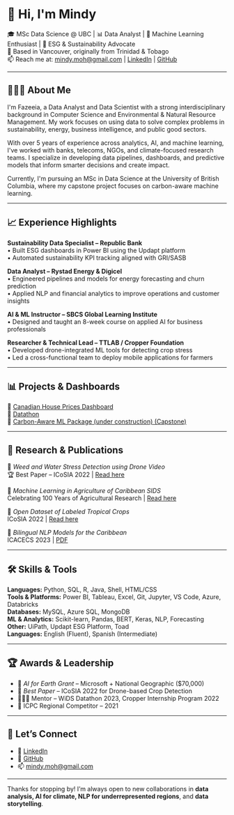 # 👋 Hi, I'm Mindy 

🎓 MSc Data Science @ UBC | 📊 Data Analyst | 🤖 Machine Learning Enthusiast | 🌱 ESG & Sustainability Advocate  
📍 Based in Vancouver, originally from Trinidad & Tobago  
📫 Reach me at: mindy.moh@gmail.com | [LinkedIn](https://www.linkedin.com/in/fazeeia-mohammed) | [GitHub](https://github.com/mindy001)

---

## 👩🏽‍💻 About Me

I'm Fazeeia, a Data Analyst and Data Scientist with a strong interdisciplinary background in Computer Science and Environmental & Natural Resource Management. My work focuses on using data to solve complex problems in sustainability, energy, business intelligence, and public good sectors.

With over 5 years of experience across analytics, AI, and machine learning, I've worked with banks, telecoms, NGOs, and climate-focused research teams. I specialize in developing data pipelines, dashboards, and predictive models that inform smarter decisions and create impact.

Currently, I'm pursuing an MSc in Data Science at the University of British Columbia, where my capstone project focuses on carbon-aware machine learning.

---

## 📈 Experience Highlights

**Sustainability Data Specialist – Republic Bank**  
• Built ESG dashboards in Power BI using the Updapt platform  
• Automated sustainability KPI tracking aligned with GRI/SASB  

**Data Analyst – Rystad Energy & Digicel**  
• Engineered pipelines and models for energy forecasting and churn prediction  
• Applied NLP and financial analytics to improve operations and customer insights  

**AI & ML Instructor – SBCS Global Learning Institute**  
• Designed and taught an 8-week course on applied AI for business professionals  

**Researcher & Technical Lead – TTLAB / Cropper Foundation**  
• Developed drone-integrated ML tools for detecting crop stress  
• Led a cross-functional team to deploy mobile applications for farmers  

---

## 📊 Projects & Dashboards

📌 [Canadian House Prices Dashboard](https://canadian-house-prices.onrender.com/)  
📌 [Datathon](https://github.com/mindy001/NIH-Chest-XRay-Classifier)  
📌 [Carbon-Aware ML Package (under construction) (Capstone)](https://github.com/mindy001/carbon-aware-ml)

---

## 🧪 Research & Publications

📄 *Weed and Water Stress Detection using Drone Video*  
🏆 Best Paper – ICoSIA 2022 | [Read here](https://www.atlantis-press.com/proceedings/icosia-22)

📄 *Machine Learning in Agriculture of Caribbean SIDS*  
Celebrating 100 Years of Agricultural Research | [Read here](https://online.pubhtml5.com/vilk/tcus/#p=1)

📄 *Open Dataset of Labeled Tropical Crops*  
ICoSIA 2022 | [Read here](https://www.atlantis-press.com/proceedings/icosia-22)

📄 *Bilingual NLP Models for the Caribbean*  
ICACECS 2023 | [PDF](https://lab.tt/wp-content/uploads/2023/12/Bilingual_Dialect-Classification-using_NLP.pdf)

---

## 🛠️ Skills & Tools

**Languages:** Python, SQL, R, Java, Shell, HTML/CSS  
**Tools & Platforms:** Power BI, Tableau, Excel, Git, Jupyter, VS Code, Azure, Databricks  
**Databases:** MySQL, Azure SQL, MongoDB  
**ML & Analytics:** Scikit-learn, Pandas, BERT, Keras, NLP, Forecasting  
**Other:** UiPath, Updapt ESG Platform, Toad  
**Languages:** English (Fluent), Spanish (Intermediate)

---

## 🏆 Awards & Leadership

- 🧠 *AI for Earth Grant* – Microsoft + National Geographic ($70,000)  
- 🏅 *Best Paper* – ICoSIA 2022 for Drone-based Crop Detection  
- 👩🏽‍🏫 Mentor – WiDS Datathon 2023, Cropper Internship Program 2022  
- 🧠 ICPC Regional Competitor – 2021

---

## 🔗 Let’s Connect

- 💼 [LinkedIn](https://www.linkedin.com/in/fazeeiamohammed)  
- 📁 [GitHub](https://github.com/mindy001)  
- 📫 mindy.moh@gmail.com

---

Thanks for stopping by! I’m always open to new collaborations in **data analysis, AI for climate, NLP for underrepresented regions**, and **data storytelling**.

